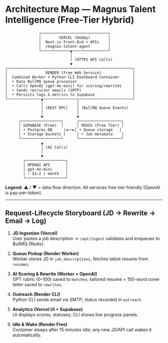 # Architecture Map — Magnus Talent Intelligence (Free-Tier Hybrid)

```
               ┌──────────────────────────────┐
               │        VERCEL (Hobby)        │
               │  Next.js Front-End + APIs    │
               │  /magnus-talent-agent        │
               └─────────────▲────────────────┘
                             │
                             │ (HTTPS API Calls)
                             ▼
┌────────────────────────────────────────────────────────┐
│                 RENDER (Free Web Service)              │
│  Combined Worker + Python CLI Dashboard Container      │
│  • Runs BullMQ queue processor                         │
│  • Calls OpenAI (gpt-4o-mini) for scoring/rewrites     │
│  • Sends recruiter emails (SMTP)                       │
│  • Persists logs & metrics to Supabase                 │
└───────────────▲───────────────┬────────────────────────┘
                │               │
                │ (REST RPC)    │ (BullMQ Queue Events)
                │               │
                ▼               ▼
      ┌──────────────────┐      ┌───────────────────┐
      │ SUPABASE (Free)  │      │ REDIS (Free Tier) │
      │ • Postgres DB     │◄──►│ • Queue storage   │
      │ • Storage buckets │     │ • Job metadata    │
      └──────────────────┘      └───────────────────┘
                ▲
                │ (AI Calls)
                │
                ▼
        ┌──────────────────┐
        │ OPENAI API       │
        │ gpt-4o-mini      │
        │ ~ $1–2 / month   │
        └──────────────────┘
```

**Legend:** ▲ / ▼ = data flow direction. All services free-tier friendly (OpenAI is pay-per-token).

---

## Request-Lifecycle Storyboard (JD → Rewrite → Email → Log)

1. **JD Ingestion (Vercel)**  
   User pastes a job description → `/api/ingest` validates and enqueues to BullMQ (Redis).

2. **Queue Pickup (Render Worker)**  
   Worker stores JD in `job_descriptions`, fetches latest resume from `resumes`.

3. **AI Scoring & Rewrite (Worker + OpenAI)**  
   GPT rubric (0–100) saved to `matches`; tailored resume + 150-word cover letter saved to `rewrites`.

4. **Outreach (Render CLI)**  
   Python CLI sends email via SMTP; status recorded in `outreach`.

5. **Analytics (Vercel UI + Supabase)**  
   UI displays scores, statuses; CLI shows live progress panels.

6. **Idle & Wake (Render Free)**  
   Container sleeps after 15 minutes idle; any new JD/API call wakes it automatically.
